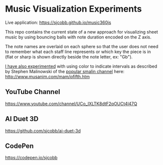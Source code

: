 # Music Visualization Experiments

Live application: https://sjcobb.github.io/music360js

This repo contains the current state of a new approach for visualizing sheet music by using bouncing balls with note duration encoded on the Z axis. 

The note names are overlaid on each sphere so that the user does not need to remember what each staff line represents or which key the piece is in (flat or sharp is shown directly beside the note letter, ex: "Gb").

[I have also experimented](https://www.youtube.com/watch?v=RX_kNGIzA8U) with using color to indicate intervals as described by Stephen Malinowski of the [popular smalin channel](https://www.youtube.com/user/smalin) here: http://www.musanim.com/mam/pfifth.htm

## YouTube Channel

https://www.youtube.com/channel/UCo_IXLTK8dtF2qOUCt4l47Q

## AI Duet 3D

https://github.com/sjcobb/ai-duet-3d

## CodePen

https://codepen.io/sjcobb